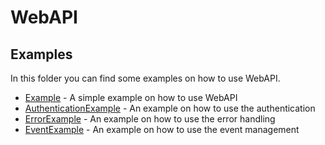 # WebAPI
## Examples

In this folder you can find some examples on how to use WebAPI.

- [Example](Example.java) - A simple example on how to use WebAPI
- [AuthenticationExample](AuthenticationExample.java) - An example on how to use the authentication
- [ErrorExample](ErrorExample.java) - An example on how to use the error handling
- [EventExample](EventExample.java) - An example on how to use the event management